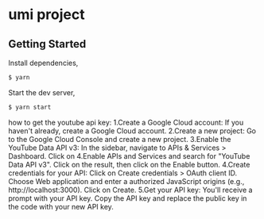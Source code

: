 # umi project

## Getting Started

Install dependencies,

```bash
$ yarn
```

Start the dev server,

```bash
$ yarn start
```


how to get the youtube api key: 
1.Create a Google Cloud account: If you haven't already, create a Google Cloud account.
2.Create a new project: Go to the Google Cloud Console and create a new project.
3.Enable the YouTube Data API v3: In the sidebar, navigate to APIs & Services > Dashboard. Click on 4.Enable APIs and Services and search for "YouTube Data API v3". Click on the result, then click on the Enable button.
4.Create credentials for your API: Click on Create credentials > OAuth client ID. Choose Web application and enter a authorized JavaScript origins (e.g., http://localhost:3000). Click on Create.
5.Get your API key: You'll receive a prompt with your API key. Copy the API key and replace the public key in the code with your new API key.
